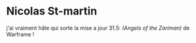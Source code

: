 # Nicolas St-martin

j'ai vraiment hâte qui sorte la mise a jour 31.5: *(Angels of the Zariman)* de Warframe !
